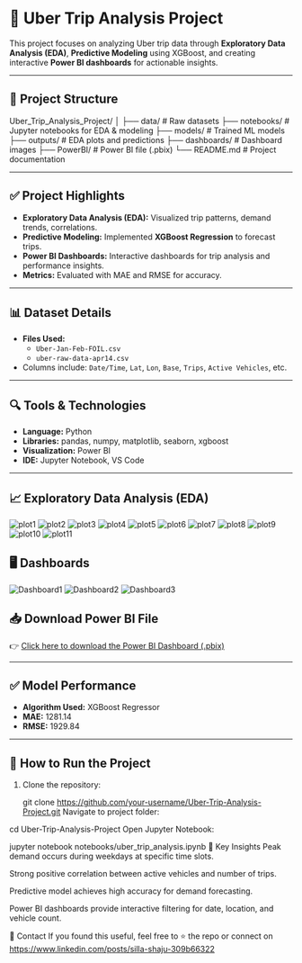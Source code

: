 # 🚖 Uber Trip Analysis Project

This project focuses on analyzing Uber trip data through **Exploratory Data Analysis (EDA)**, **Predictive Modeling** using XGBoost, and creating interactive **Power BI dashboards** for actionable insights.

---

## 📌 **Project Structure**
Uber_Trip_Analysis_Project/
│
├── data/ # Raw datasets
├── notebooks/ # Jupyter notebooks for EDA & modeling
├── models/ # Trained ML models
├── outputs/ # EDA plots and predictions
├── dashboards/ # Dashboard images
├── PowerBI/ # Power BI file (.pbix)
└── README.md # Project documentation



---

## ✅ **Project Highlights**
- **Exploratory Data Analysis (EDA):** Visualized trip patterns, demand trends, correlations.
- **Predictive Modeling:** Implemented **XGBoost Regression** to forecast trips.
- **Power BI Dashboards:** Interactive dashboards for trip analysis and performance insights.
- **Metrics:** Evaluated with MAE and RMSE for accuracy.

---

## 📊 **Dataset Details**
- **Files Used:**
  - `Uber-Jan-Feb-FOIL.csv`
  - `uber-raw-data-apr14.csv`
- Columns include: `Date/Time`, `Lat`, `Lon`, `Base`, `Trips`, `Active Vehicles`, etc.

---

## 🔍 **Tools & Technologies**
- **Language:** Python  
- **Libraries:** pandas, numpy, matplotlib, seaborn, xgboost  
- **Visualization:** Power BI  
- **IDE:** Jupyter Notebook, VS Code  

---

## 📈 Exploratory Data Analysis (EDA)

![plot1](outputs/plot1.png)
![plot2](outputs/plot2.png)
![plot3](outputs/plot3.png)
![plot4](outputs/plot4.png)
![plot5](outputs/plot5.png)
![plot6](outputs/plot6.png)
![plot7](outputs/plot7.png)
![plot8](outputs/plot8.png)
![plot9](outputs/plot9.png)
![plot10](outputs/plot10.png)
![plot11](outputs/plot11.png)

## 🖥 Dashboards
![Dashboard1](dashboards/Dashboard1.png)
![Dashboard2](dashboards/Dashboard2.png)
![Dashboard3](dashboards/Dashboard3.png)


## 📥 **Download Power BI File**
👉 [Click here to download the Power BI Dashboard (.pbix)](PowerBI/Uber_Trip_Analysis_Dashboards.pbix)

---

## ✅ **Model Performance**
- **Algorithm Used:** XGBoost Regressor
- **MAE:** 1281.14  
- **RMSE:** 1929.84

---

## 📌 **How to Run the Project**
1. Clone the repository:
   
   git clone https://github.com/your-username/Uber-Trip-Analysis-Project.git
Navigate to project folder:


cd Uber-Trip-Analysis-Project
Open Jupyter Notebook:


jupyter notebook notebooks/uber_trip_analysis.ipynb
📢 Key Insights
Peak demand occurs during weekdays at specific time slots.

Strong positive correlation between active vehicles and number of trips.

Predictive model achieves high accuracy for demand forecasting.

Power BI dashboards provide interactive filtering for date, location, and vehicle count.

📧 Contact
If you found this useful, feel free to ⭐ the repo or connect on https://www.linkedin.com/posts/silla-shaju-309b66322
